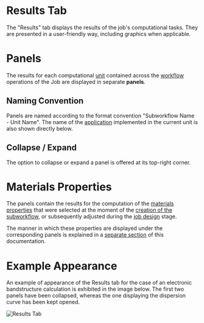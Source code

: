 # Results Tab

The "Results" tab displays the results of the job's computational tasks. They are presented in a user-friendly way, including graphics when applicable.

# Panels

The results for each computational [unit](/workflow-designer/unit-editor.md) contained across the [workflow](/workflow-designer/general-overview.md) operations of the Job are displayed in separate **panels**. 

## Naming Convention

Panels are named according to the format convention "Subworkflow Name - Unit Name". The name of the [application](/software/overview.md) implemented in the current unit is also shown directly below.
 
## Collapse / Expand
 
The option to collapse or expand a panel is offered at its top-right corner.

# Materials Properties

The panels contain the results for the computation of the [materials properties](/properties/overview.md) that were selected at the moment of the [creation of the subworkflow](/workflow-designer/subworkflow-editor/detailed-view.md), or subsequently adjusted during the [job design](/jobs-designer/overview.md) stage.

The manner in which these properties are displayed under the corresponding panels is explained in a [separate section](/properties/ui/viewer.md) of this documentation. 

# Example Appearance

An example of appearance of the Results tab for the case of an electronic bandstructure calculation is exhibited in the image below. The first two panels have been collapsed, whereas the one displaying the dispersion curve has been kept opened. 

![Results Tab](/images/results-tab.png "Results Tab")
